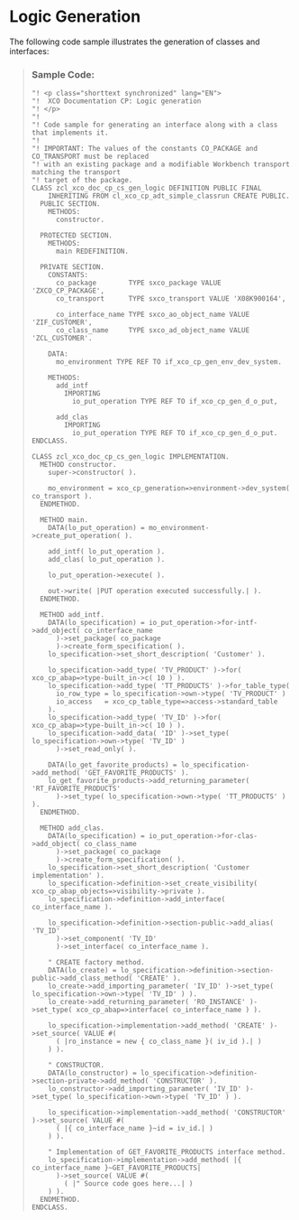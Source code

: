 <!-- loio35a2cd2c04464cc2aafb077e5653b873 -->

# Logic Generation

The following code sample illustrates the generation of classes and interfaces:

> ### Sample Code:  
> ```abap
> "! <p class="shorttext synchronized" lang="EN">
> "!  XCO Documentation CP: Logic generation
> "! </p>
> "!
> "! Code sample for generating an interface along with a class that implements it.
> "!
> "! IMPORTANT: The values of the constants CO_PACKAGE and CO_TRANSPORT must be replaced
> "! with an existing package and a modifiable Workbench transport matching the transport
> "! target of the package.
> CLASS zcl_xco_doc_cp_cs_gen_logic DEFINITION PUBLIC FINAL
>     INHERITING FROM cl_xco_cp_adt_simple_classrun CREATE PUBLIC.
>   PUBLIC SECTION.
>     METHODS:
>       constructor.
> 
>   PROTECTED SECTION.
>     METHODS:
>       main REDEFINITION.
> 
>   PRIVATE SECTION.
>     CONSTANTS:
>       co_package        TYPE sxco_package VALUE 'ZXCO_CP_PACKAGE',
>       co_transport      TYPE sxco_transport VALUE 'X08K900164',
> 
>       co_interface_name TYPE sxco_ao_object_name VALUE 'ZIF_CUSTOMER',
>       co_class_name     TYPE sxco_ad_object_name VALUE 'ZCL_CUSTOMER'.
> 
>     DATA:
>       mo_environment TYPE REF TO if_xco_cp_gen_env_dev_system.
> 
>     METHODS:
>       add_intf
>         IMPORTING
>           io_put_operation TYPE REF TO if_xco_cp_gen_d_o_put,
> 
>       add_clas
>         IMPORTING
>           io_put_operation TYPE REF TO if_xco_cp_gen_d_o_put.
> ENDCLASS.
> 
> CLASS zcl_xco_doc_cp_cs_gen_logic IMPLEMENTATION.
>   METHOD constructor.
>     super->constructor( ).
> 
>     mo_environment = xco_cp_generation=>environment->dev_system( co_transport ).
>   ENDMETHOD.
> 
>   METHOD main.
>     DATA(lo_put_operation) = mo_environment->create_put_operation( ).
> 
>     add_intf( lo_put_operation ).
>     add_clas( lo_put_operation ).
> 
>     lo_put_operation->execute( ).
> 
>     out->write( |PUT operation executed successfully.| ).
>   ENDMETHOD.
> 
>   METHOD add_intf.
>     DATA(lo_specification) = io_put_operation->for-intf->add_object( co_interface_name
>       )->set_package( co_package
>       )->create_form_specification( ).
>     lo_specification->set_short_description( 'Customer' ).
> 
>     lo_specification->add_type( 'TV_PRODUCT' )->for( xco_cp_abap=>type-built_in->c( 10 ) ).
>     lo_specification->add_type( 'TT_PRODUCTS' )->for_table_type(
>       io_row_type = lo_specification->own->type( 'TV_PRODUCT' )
>       io_access   = xco_cp_table_type=>access->standard_table
>     ).
>     lo_specification->add_type( 'TV_ID' )->for( xco_cp_abap=>type-built_in->c( 10 ) ).
>     lo_specification->add_data( 'ID' )->set_type( lo_specification->own->type( 'TV_ID' )
>       )->set_read_only( ).
> 
>     DATA(lo_get_favorite_products) = lo_specification->add_method( 'GET_FAVORITE_PRODUCTS' ).
>     lo_get_favorite_products->add_returning_parameter( 'RT_FAVORITE_PRODUCTS'
>       )->set_type( lo_specification->own->type( 'TT_PRODUCTS' ) ).
>   ENDMETHOD.
> 
>   METHOD add_clas.
>     DATA(lo_specification) = io_put_operation->for-clas->add_object( co_class_name
>       )->set_package( co_package
>       )->create_form_specification( ).
>     lo_specification->set_short_description( 'Customer implementation' ).
>     lo_specification->definition->set_create_visibility( xco_cp_abap_objects=>visibility->private ).
>     lo_specification->definition->add_interface( co_interface_name ).
> 
>     lo_specification->definition->section-public->add_alias( 'TV_ID'
>       )->set_component( 'TV_ID'
>       )->set_interface( co_interface_name ).
> 
>     " CREATE factory method.
>     DATA(lo_create) = lo_specification->definition->section-public->add_class_method( 'CREATE' ).
>     lo_create->add_importing_parameter( 'IV_ID' )->set_type( lo_specification->own->type( 'TV_ID' ) ).
>     lo_create->add_returning_parameter( 'RO_INSTANCE' )->set_type( xco_cp_abap=>interface( co_interface_name ) ).
> 
>     lo_specification->implementation->add_method( 'CREATE' )->set_source( VALUE #(
>       ( |ro_instance = new { co_class_name }( iv_id ).| )
>     ) ).
> 
>     " CONSTRUCTOR.
>     DATA(lo_constructor) = lo_specification->definition->section-private->add_method( 'CONSTRUCTOR' ).
>     lo_constructor->add_importing_parameter( 'IV_ID' )->set_type( lo_specification->own->type( 'TV_ID' ) ).
> 
>     lo_specification->implementation->add_method( 'CONSTRUCTOR' )->set_source( VALUE #(
>       ( |{ co_interface_name }~id = iv_id.| )
>     ) ).
> 
>     " Implementation of GET_FAVORITE_PRODUCTS interface method.
>     lo_specification->implementation->add_method( |{ co_interface_name }~GET_FAVORITE_PRODUCTS|
>       )->set_source( VALUE #(
>         ( |" Source code goes here...| )
>     ) ).
>   ENDMETHOD.
> ENDCLASS.
> ```

